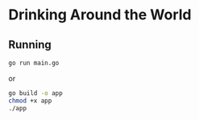 # Drinking Around the World

## Running

```bash
go run main.go
```

or

```bash
go build -o app
chmod +x app
./app
```
